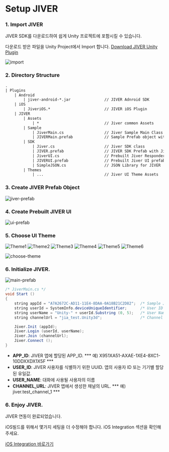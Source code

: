 Setup JIVER
============================
### 1. Import JIVER 
JIVER SDK를 다운로드하여 쉽게 Unity 프로젝트에 포함시킬 수 있습니다.

다운로드 받은 파일을 Unity Project에서 Import 합니다. [Download JIVER Unity Plugin](download_sdk.html)

![import](https://raw.githubusercontent.com/smilefam/jiver-unity-doc/master/file/import.jpg)


### 2. Directory Structure
``` xml
.
| Plugins
    | Android
        | jiver-android-*.jar               // JIVER Adnroid SDK
    | iOS
        | JiveriOS.*                        // JIVER iOS Plugin
    | JIVER
        | Assets
            | *                             // Jiver common Assets
        | Sample
            | JiverMain.cs                  // Jiver Sample Main Class
            | JIVERMain.prefab              // Sample Prefab object with the JiverMain class
        | SDK
            | Jiver.cs                      // Jiver SDK class
            | JIVER.prefab                  // JIVER SDK Prefab with Jiver class
            | JiverUI.cs                    // Prebuilt Jiver Responder class
            | JIVERUI.prefab                // Prebuilt Jiver UI prefab with JiverUI class.
            | SimpleJSON.cs                 // JSON Library for JIVER
        | Themes
            | ...                           // Jiver UI Theme Assets
```

### 3. Create JIVER Prefab Object
![jiver-prefab](https://raw.githubusercontent.com/smilefam/jiver-unity-doc/master/file/jiver_prefab.jpg)

### 4. Create Prebuilt JIVER UI
![ui-prefab](https://raw.githubusercontent.com/smilefam/jiver-unity-doc/master/file/ui_prefab.jpg)

### 5. Choose UI Theme
![Theme1](https://raw.githubusercontent.com/smilefam/jiver-unity-doc/master/file/th_beige_crema.jpg)
![Theme2](https://raw.githubusercontent.com/smilefam/jiver-unity-doc/master/file/th_candy_sky.jpg)
![Theme3](https://raw.githubusercontent.com/smilefam/jiver-unity-doc/master/file/th_fantasy.jpg)
![Theme4](https://raw.githubusercontent.com/smilefam/jiver-unity-doc/master/file/th_purple_mania.jpg)
![Theme5](https://raw.githubusercontent.com/smilefam/jiver-unity-doc/master/file/th_space_dark.jpg)
![Theme6](https://raw.githubusercontent.com/smilefam/jiver-unity-doc/master/file/th_village.jpg)

![choose-theme](https://raw.githubusercontent.com/smilefam/jiver-unity-doc/master/file/choose_theme.jpg)


### 6. Initialize JIVER.
![main-prefab](https://raw.githubusercontent.com/smilefam/jiver-unity-doc/master/file/main_prefab.jpg)

``` java
/* JiverMain.cs */
void Start ()
{
    string appId = "A7A2672C-AD11-11E4-8DAA-0A18B21C2D82";  /* Sample Jiver Application */
    string userId = SystemInfo.deviceUniqueIdentifier;      /* User ID */
    string userName = "Unity-" + userId.Substring (0, 5);   /* User Name */
    string channelUrl = "jia_test.Unity3d";                 /* Channel URL */

    Jiver.Init (appId);
    Jiver.Login (userId, userName);
    Jiver.Join (channelUrl);
    Jiver.Connect ();
}
```
 * **APP_ID**: JIVER 앱에 할당된 APP_ID. *** 예) X951XA51-AXAE-1XE4-8XC1-10DDXXDX1X5F ***
 * **USER_ID**: JIVER 사용자를 식별하기 위한 UUID. 앱의 사용자 ID 또는 기기별 할당된 유일값.
 * **USER_NAME**: 대화에 사용될 사용자의 이름
 * **CHANNEL_URL**: JIVER 앱에서 생성한 채널의 URL. *** 예) jiver.test_channel_1 ***

### 6. Enjoy JIVER.

JIVER 연동이 완료되었습니다.

iOS빌드를 위해서 몇가지 세팅을 더 수정해야 합니다. iOS Integration 섹션을 확인해 주세요.

[iOS Integration 바로가기](ios.html)
